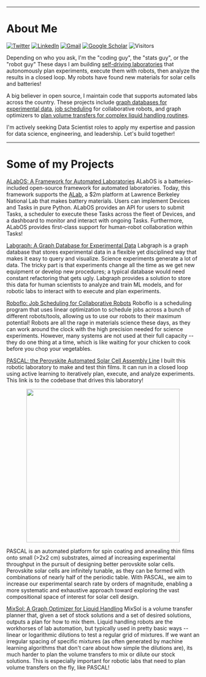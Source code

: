 <!-- <div align="center">
    <img align="center" src="https://github-readme-stats.vercel.app/api?username=rekumar&show_icons=true&count_private=true&hide_border=true" alt="rekumar's Github Stats"></img>
</div>
 -->
---

# About Me

[![Twitter](https://img.shields.io/badge/Twitter-%231DA1F2.svg?style=for-the-badge&logo=Twitter&logoColor=white)](https://twitter.com/rekumar_)
[![LinkedIn](https://img.shields.io/badge/linkedin-%230077B5.svg?style=for-the-badge&logo=linkedin&logoColor=white)](https://www.linkedin.com/in/rekumar/)
[![Gmail](https://img.shields.io/badge/Gmail-D14836?style=for-the-badge&logo=gmail&logoColor=white)](mailto:re.kumar@icloud.com)
[![Google Scholar](https://img.shields.io/badge/Google%20Scholar-4285F4?style=for-the-badge&logo=google-scholar&logoColor=white)](https://scholar.google.com/citations?user=nVzy5csAAAAJ&hl=en)
![Visitors](https://api.visitorbadge.io/api/visitors?path=github.com%2Frekumar%2Frekumar&labelColor=%23d9e3f0&countColor=%23697689)

Depending on who you ask, I'm the "coding guy", the "stats guy", or the "robot guy" These days I am building [self-driving laboratories](https://newscenter.lbl.gov/2023/04/17/meet-the-autonomous-lab-of-the-future/) that autonomously plan experiments, execute them with robots, then analyze the results in a closed loop. My robots have found new materials for solar cells and batteries!

A big believer in open source, I maintain code that supports automated labs across the country. These projects include [graph databases for experimental data](https://www.github.com/rekumar/labgraph), [job scheduling](https://www.github.com/rekumar/roboflo) for collaborative robots, and graph optimizers to [plan volume transfers for complex liquid handling routines](https://www.github.com/rekumar/mixsol).

I'm actively seeking Data Scientist roles to apply my expertise and passion for data science, engineering, and leadership. Let's build together!

---

# Some of my Projects

[ALabOS: A Framework for Automated Laboratories](https://github.com/CederGroupHub/alab_management)
ALabOS is a batteries-included open-source framework for automated laboratories. Today, this framework supports the [ALab](https://newscenter.lbl.gov/2023/04/17/meet-the-autonomous-lab-of-the-future/), a $2m platform at Lawrence Berkeley National Lab that makes battery materials. Users can implement Devices and Tasks in pure Python. ALabOS provides an API for users to submit Tasks, a scheduler to execute these Tasks across the fleet of Devices, and a dashboard to monitor and interact with ongoing Tasks. Furthermore, ALabOS provides first-class support for human-robot collaboration within Tasks! 

[Labgraph: A Graph Database for Experimental Data](https://www.github.com/rekumar/labgraph)
Labgraph is a graph database that stores experimental data in a flexible yet disciplined way that makes it easy to query and visualize. Science experiments generate a lot of data. The tricky part is that experiments change all the time as we get new equipment or develop new procedures; a typical database would need constant refactoring that gets ugly. Labgraph provides a solution to store this data for human scientists to analyze and train ML models, and for robotic labs to interact with to execute and plan experiments.  

[Roboflo: Job Scheduling for Collaborative Robots](https://www.github.com/rekumar/roboflo)
Roboflo is a scheduling program that uses linear optimization to schedule jobs across a bunch of different robots/tools, allowing us to use our robots to their maximum potential! Robots are all the rage in materials science these days, as they can work around the clock with the high precision needed for science experiments. However, many systems are not used at their full capacity -- they do one thing at a time, which is like waiting for your chicken to cook before you chop your vegetables. 

[PASCAL: the Perovskite Automated Solar Cell Assembly Line](https://www.github.com/fenning-research-group/PASCAL) I built this robotic laboratory to make and test thin films. It can run in a closed loop using active learning to iteratively plan, execute, and analyze experiments. This link is to the codebase that drives this laboratory!

<p align="center">
  <img src="images/roboflo/roboflo_in_action.gif"  width="400px">
</p>

PASCAL is an automated platform for spin coating and annealing thin films onto small (>2x2 cm) substrates, aimed af increasing experimental throughput in the pursuit of designing better perovskite solar cells. Perovskite solar cells are infinitely tunable, as they can be formed with combinations of nearly half of the periodic table. With PASCAL, we aim to increase our experimental search rate by orders of magnitude, enabling a more systematic and exhaustive approach toward exploring the vast compositional space of interest for solar cell design.


[MixSol: A Graph Optimizer for Liquid Handling](https://www.github.com/rekumar/mixsol)
MixSol is a volume transfer planner that, given a set of stock solutions and a set of desired solutions, outputs a plan for how to mix them. Liquid handling robots are the workhorses of lab automation, but typically used in pretty basic ways -- linear or logarithmic dilutions to test a regular grid of mixtures. If we want an irregular spacing of specific mixtures (as often generated by machine learning algorithms that don't care about how simple the dilutions are), its much harder to plan the volume transfers to mix or dilute our stock solutions. This is especially important for robotic labs that need to plan volume transfers on the fly, like PASCAL!

<!-- 
---

[Quantifying How Water Damages Solar Cells](./solar_cell_humidity.md)
_Python, data visualization, data analysis, experiments_ -->

